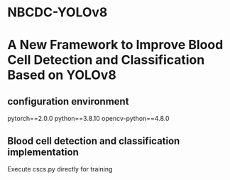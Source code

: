 # NBCDC-YOLOv8
# A New Framework to Improve Blood Cell Detection and Classification Based on YOLOv8
## configuration environment
pytorch==2.0.0
python==3.8.10
opencv-python==4.8.0
## Blood cell detection and classification implementation
Execute cscs.py directly for training
